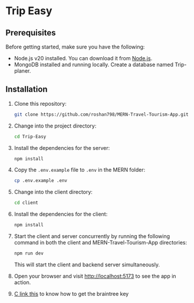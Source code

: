 # Trip Easy

## Prerequisites

Before getting started, make sure you have the following:

-   Node.js v20 installed. You can download it from [Node.js](https://nodejs.org).
-   MongoDB installed and running locally. Create a database named Trip-planer.

## Installation

1. Clone this repository:

    ```bash
    git clone https://github.com/roshan798/MERN-Travel-Tourism-App.git
    ```

2. Change into the project directory:

    ```bash
    cd Trip-Easy
    ```

3. Install the dependencies for the server:

    ```bash
    npm install
    ```

4. Copy the `.env.example` file to `.env` in the MERN folder:

    ```bash
    cp .env.example .env
    ```

5. Change into the client directory:

    ```bash
    cd client
    ```

6. Install the dependencies for the client:

    ```bash
    npm install
    ```

7. Start the client and server concurrently by running the following command in both the client and MERN-Travel-Tourism-App directories:

    ```bash
    npm run dev
    ```

    This will start the client and backend server simultaneously.

8. Open your browser and visit [http://localhost:5173](http://localhost:5173) to see the app in action.

9. [C link this](https://www.appypie.com/faqs/how-to-get-public-key-private-key-and-merchant-id-from-braintree) to know how to get the braintree key
